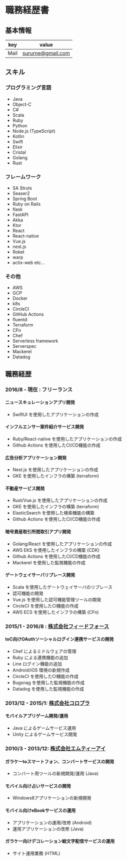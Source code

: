 # 職務経歴書

## 基本情報

| key         | value                                       |
| ----------- | ------------------------------------------- |
| Mail        | sururne@gmail.com                           |

## スキル

### プログラミング言語

- Java
- Object-C
- C#
- Scala
- Ruby
- Python
- Node.js (TypeScript)
- Kotlin
- Swift
- Elixir
- Cristal
- Golang
- Rust

### フレームワーク

- SA Struts
- Seaser2
- Spring Boot
- Ruby on Rails
- flask
- FastAPI
- Akka
- Ktor
- React
- React-native
- Vue.js
- nest.js
- Roket
- warp
- actix-web
etc...

### その他

- AWS
- GCP
- Docker
- k8s
- CircleCI
- GitHub Actions
- fluentd
- Terraform
- CFn
- Chef
- Serverless framework
- Serverspec
- Mackerel
- Datadog

## 職務経歴

### 2016/8 - 現在 : フリーランス

#### ニュースキュレーションアプリ開発

- SwiftUI を使用したアプリケーションの作成

#### インフルエンサー案件紹介サービス開発

- Ruby/React-native を使用したアプリケーションの作成
- Github Actions を使用したCI/CD機能の作成

#### 広告分析アプリケーション開発

- Nest.js を使用したアプリケーションの作成
- GKE を使用したインフラの構築 (terraform)

#### 不動産サービス開発

- Rust/Vue.js を使用したアプリケーションの作成
- GKE を使用したインフラの構築 (terraform)
- ElasticSearch を使用した検索機能の構築
- Github Actions を使用したCI/CD機能の作成

#### 暗号資産取引所間取引アプリ開発

- Golang/React を使用したアプリケーションの作成
- AWS EKS を使用したインフラの構築 (CDK)
- Github Actions を使用したCI/CD機能の作成
- Mackerel を使用した監視機能の作成

#### ゲートウェイサーバリプレース開発

- Scala を使用したゲートウェイサーバのリプレース
- 認可機能の開発
- Vue.js を使用した認可機能管理ツールの開発
- CircleCI を使用したCI機能の作成
- AWS ECS を使用したインフラの構築 (CFn)

### 2015/1 - 2016/8 : [株式会社フィードフォース](https://www.feedforce.jp/)

#### toC向けOAuthソーシャルログイン連携サービスの開発

- Chef によるミドルウェアの管理
- Ruby による連携機能の追加
- Line ログイン機能の追加
- Android/iOS 環境の新規作成
- CircleCI を使用したCI機能の作成
- Bugsnag を使用した監視機能の作成
- Datadog を使用した監視機能の作成

### 2013/12 - 2015/1: [株式会社コロプラ](https://www.colopl.co.jp/)

#### モバイルアプリゲーム開発/運用

- Java によるゲームサービス運用
- Unity によるゲームサービス開発

### 2010/3 - 2013/12: [株式会社エムティーアイ](https://www.mti.co.jp)

#### ガラケーtoスマートフォン、コンバートサービスの開発

- コンバート用ツールの新規開発/運用 (Java)

#### モバイル向け占いサービスの開発

- Windows8アプリケーションの新規開発

#### モバイル向けeBookサービスの運用

- アプリケーションの運用/改修 (Android)
- 運用アプリケーションの改修 (Java)

#### ガラケー向けデコレーション絵文字配信サービスの運用

- サイト運用業務 (HTML)
